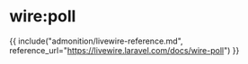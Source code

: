 # wire:poll

{{ include("admonition/livewire-reference.md", reference_url="https://livewire.laravel.com/docs/wire-poll") }}
